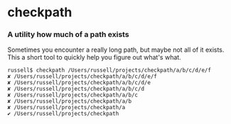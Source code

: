 # checkpath

### A utility how much of a path exists

Sometimes you encounter a really long path, but maybe not all of it exists. This a short tool to quickly help you figure out what's what.

```
russell$ checkpath /Users/russell/projects/checkpath/a/b/c/d/e/f
✘ /Users/russell/projects/checkpath/a/b/c/d/e/f
✘ /Users/russell/projects/checkpath/a/b/c/d/e
✘ /Users/russell/projects/checkpath/a/b/c/d
✘ /Users/russell/projects/checkpath/a/b/c
✘ /Users/russell/projects/checkpath/a/b
✘ /Users/russell/projects/checkpath/a
✔ /Users/russell/projects/checkpath
```
